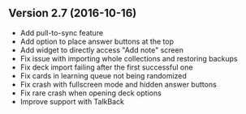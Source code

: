 ## Version 2.7 (2016-10-16)
* Add pull-to-sync feature
* Add option to place answer buttons at the top
* Add widget to directly access "Add note" screen
* Fix issue with importing whole collections and restoring backups
* Fix deck import failing after the first successful one
* Fix cards in learning queue not being randomized
* Fix crash with fullscreen mode and hidden answer buttons
* Fix rare crash when opening deck options
* Improve support with TalkBack

